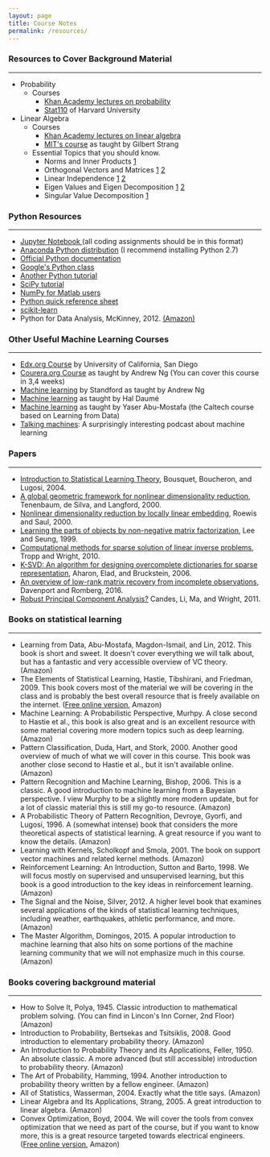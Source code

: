 ```yaml
---
layout: page
title: Course Notes
permalink: /resources/
---
```

### Resources to Cover Background Material
___
- Probability
  - Courses 
    - [Khan Academy lectures on probability](https://goo.gl/hyRxWq)
	- [Stat110](https://goo.gl/hNrGRc) of Harvard University
- Linear Algebra
  - Courses
    - [Khan Academy lectures on linear algebra](https://goo.gl/HEAuqS) 
	- [MIT's course](https://goo.gl/imBhyi) as taught by Gilbert Strang
  - Essential Topics that you should know.
	- Norms and Inner Products [1](https://goo.gl/GD97sc)
    - Orthogonal Vectors and Matrices [1](https://goo.gl/vfEbWn) [2](https://goo.gl/xYa2k8)
    - Linear Independence [1](https://goo.gl/43FZ4W) [2](https://goo.gl/5WLmgD)
    - Eigen Values and Eigen Decomposition [1](https://goo.gl/Gcx7sy) [2](https://goo.gl/52gkTs)
    - Singular Value Decomposition [1](https://goo.gl/WuUn18)
	
### Python Resources
___
- [Jupyter Notebook ](https://goo.gl/vXK1dx) (all coding assignments should be in this format)
- [Anaconda Python distribution]((https://www.anaconda.com/download/)) (I recommend installing Python 2.7)
- [Official Python documentation](https://www.python.org/)
- [Google's Python class](https://goo.gl/ZEsFiS)
- [Another Python tutorial](http://www.learnpython.org/)
- [SciPy tutorial](https://docs.scipy.org/doc/numpy-dev/user/quickstart.html)
- [NumPy for Matlab users](https://docs.scipy.org/doc/numpy-dev/user/numpy-for-matlab-users.html)
- [Python quick reference sheet](http://www.astro.up.pt/~sousasag/Python_For_Astronomers/Python_qr.pdf)
- [scikit-learn](http://scikit-learn.org/stable/)
- Python for Data Analysis, McKinney, 2012. [(Amazon)](https://www.amazon.com/Python-Data-Analysis-Wrangling-IPython/dp/1449319793/ref=as_li_ss_tl?ie=UTF8&linkCode=sl1&tag=davenpwebsit-20&linkId=dc22c252f7cd93755dec697354f87c20)
 
### Other Useful Machine Learning Courses
___
- [Edx.org Course](https://goo.gl/ig4kZA) by University of California, San Diego
- [Courera.org Course](https://goo.gl/yu4LWd) as taught by Andrew Ng (You can cover this course in 3,4 weeks)
- [Machine learning](https://goo.gl/xmL23C) by Standford as taught by Andrew Ng
- [Machine learning](https://goo.gl/Qe9pt2) as taught by Hal Daumé
- [Machine learning](https://goo.gl/qjHUJR) as taught by Yaser Abu-Mostafa (the Caltech course based on Learning from Data)
- [Talking machines](https://goo.gl/SKPXPD): A surprisingly interesting podcast about machine learning
### Papers
___
- [Introduction to Statistical Learning Theory](https://goo.gl/b41Hgh), Bousquet, Boucheron, and Lugosi, 2004.
- [A global geometric framework for nonlinear dimensionality reduction](https://goo.gl/ppYWSy), Tenenbaum, de Silva, and Langford, 2000.
- [Nonlinear dimensionality reduction by locally linear embedding](https://goo.gl/cu6hAn), Roewis and Saul, 2000.
- [Learning the parts of objects by non-negative matrix factorization](https://goo.gl/UjCwH7), Lee and Seung, 1999.
- [Computational methods for sparse solution of linear inverse problems](https://goo.gl/TKtkwm), Tropp and Wright, 2010.
- [K-SVD: An algorithm for designing overcomplete dictionaries for sparse representation](https://goo.gl/MwhRxE), Aharon, Elad, and Bruckstein, 2006.
- [An overview of low-rank matrix recovery from incomplete observations](https://arxiv.org/abs/1601.06422), Davenport and Romberg, 2016.
- [Robust Principal Component Analysis?](https://goo.gl/ohqsMA) Candes, Li, Ma, and Wright, 2011.
### Books on statistical learning
___
- Learning from Data, Abu-Mostafa, Magdon-Ismail, and Lin, 2012. This book is short and sweet. It doesn't cover everything we will talk about, but has a fantastic and very accessible overview of VC theory. (Amazon)
- The Elements of Statistical Learning, Hastie, Tibshirani, and Friedman, 2009. This book covers most of the material we will be covering in the class and is probably the best overall resource that is freely available on the internet. ([Free online version](https://goo.gl/QLaqKJ), Amazon)
- Machine Learning: A Probabilistic Perspective, Murhpy. A close second to Hastie et al., this book is also great and is an excellent resource with some material covering more modern topics such as deep learning. (Amazon)
- Pattern Classification, Duda, Hart, and Stork, 2000. Another good overview of much of what we will cover in this course. This book was another close second to Hastie et al., but it isn't available online. (Amazon)
- Pattern Recognition and Machine Learning, Bishop, 2006. This is a classic. A good introduction to machine learning from a Bayesian perspective. I view Murphy to be a slightly more modern update, but for a lot of classic material this is still my go-to resource. (Amazon)
- A Probabilistic Theory of Pattern Recognition, Devroye, Gyorfi, and Lugosi, 1996. A (somewhat intense) book that considers the more theoretical aspects of statistical learning. A great resource if you want to know the details. (Amazon)
- Learning with Kernels, Scholkopf and Smola, 2001. The book on support vector machines and related kernel methods. (Amazon)
- Reinforcement Learning: An Introduction, Sutton and Barto, 1998. We will focus mostly on supervised and unsupervised learning, but this book is a good introduction to the key ideas in reinforcement learning. (Amazon)
- The Signal and the Noise, Silver, 2012. A higher level book that examines several applications of the kinds of statistical learning techniques, including weather, earthquakes, athletic performance, and more. (Amazon)
- The Master Algorithm, Domingos, 2015. A popular introduction to machine learning that also hits on some portions of the machine learning community that we will not emphasize much in this course. (Amazon)
### Books covering background material
___
- How to Solve It, Polya, 1945. Classic introduction to mathematical problem solving. (You can find in Lincon's Inn Corner, 2nd Floor)(Amazon) 
- Introduction to Probability, Bertsekas and Tsitsiklis, 2008. Good introduction to elementary probability theory. (Amazon)
- An Introduction to Probability Theory and its Applications, Feller, 1950. An absolute classic. A more advanced (but still accessible) introduction to probability theory. (Amazon)
- The Art of Probability, Hamming, 1994. Another introduction to probability theory written by a fellow engineer. (Amazon)
- All of Statistics, Wasserman, 2004. Exactly what the title says. (Amazon)
- Linear Algebra and Its Applications, Strang, 2005. A great introduction to linear algebra. (Amazon)
- Convex Optimization, Boyd, 2004. We will cover the tools from convex optimization that we need as part of the course, but if you want to know more, this is a great resource targeted towards electrical engineers. ([Free online version](https://goo.gl/pbNMav), Amazon)
